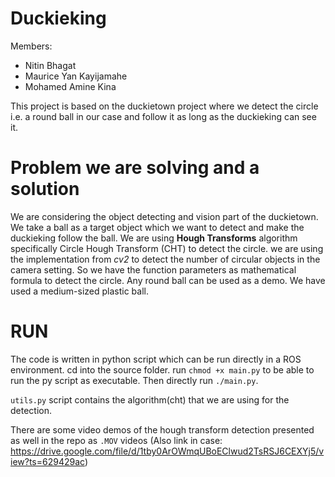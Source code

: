 # Duckieking
Members:
- Nitin Bhagat
- Maurice Yan Kayijamahe
- Mohamed Amine Kina

This project is based on the duckietown project where we detect the circle i.e. a round ball in our case and follow it as long as the duckieking can see it.

# Problem we are solving and a solution
We are considering the object detecting and vision part of the duckietown.
We take a ball as a target object which we want to detect and make the duckieking follow the ball.
We are using **Hough Transforms** algorithm specifically Circle Hough Transform (CHT) to detect the circle. we are using
the implementation from *cv2* to detect the number of circular objects in the
camera setting. So we have the function parameters as mathematical formula to detect the circle. Any round ball can be used as a demo. We have used a medium-sized plastic ball.

# RUN 
The code is written in python script which can be run directly in a ROS
environment. cd into the source folder. run `chmod +x main.py` to be able to
run the py script as executable. Then directly run `./main.py`.

`utils.py` script contains the algorithm(cht) that we are using for the detection.



There are some video demos of the hough transform detection presented as well in the repo as `.MOV` videos (Also link in case: https://drive.google.com/file/d/1tby0ArOWmqUBoEClwud2TsRSJ6CEXYj5/view?ts=629429ac)
